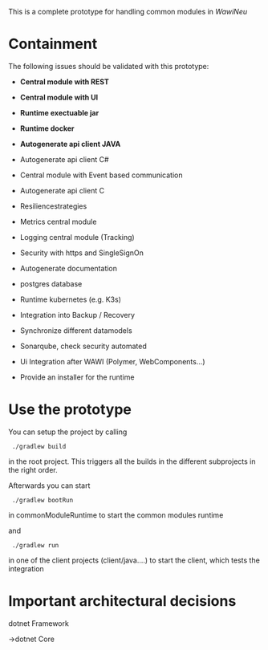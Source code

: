 
This is a complete prototype for handling common modules in *WawiNeu*

# Containment
The following issues should be validated with this prototype:
- **Central module with REST**  
- **Central module with UI**
- **Runtime exectuable jar**
- **Runtime docker**  
- **Autogenerate api client JAVA**
- Autogenerate api client C#
- Central module with Event based communication  
 

- Autogenerate api client C
- Resiliencestrategies
  
- Metrics central module 
- Logging central module (Tracking)
- Security with https and SingleSignOn
- Autogenerate documentation
- postgres database
- Runtime kubernetes (e.g. K3s)
- Integration into Backup / Recovery
- Synchronize different datamodels
- Sonarqube, check security automated
- Ui Integration after WAWI (Polymer, WebComponents...)
- Provide an installer for the runtime


# Use the prototype 
You can setup the project by calling 
```
 ./gradlew build 
```
in the root project. This triggers all the builds in the different subprojects in the right order. 

Afterwards you can start 
```
 ./gradlew bootRun 
```
in commonModuleRuntime to start the common modules runtime

and
```
 ./gradlew run 
```
in one of the client projects (client/java....) to start the client, which tests the integration




# Important architectural decisions



dotnet Framework

->dotnet Core
